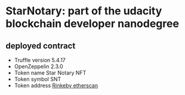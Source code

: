 # StarNotary: part of the udacity blockchain developer nanodegree

## deployed contract

* Truffle version 5.4.17
* OpenZeppelin    2.3.0
* Token name      Star Notary NFT
* Token symbol    SNT
* Token address   [Rinkeby etherscan](https://rinkeby.etherscan.io/token/0x48955d5C43ccC0F2f042A1538EE793d38ff0267B)
